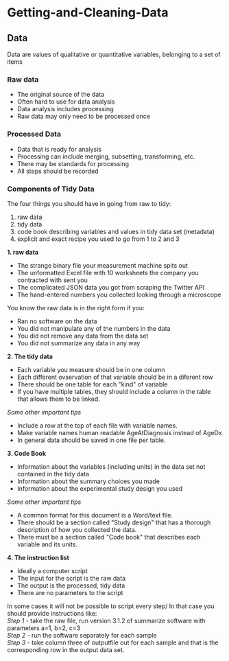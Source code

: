 # Getting-and-Cleaning-Data
## Data
Data are values of qualitative or quantitative variables, belonging to a set of items

### Raw data
* The original source of the data
* Often hard to use for data analysis
* Data analysis includes processing
* Raw data may only need to be processed once

### Processed Data
* Data that is ready for analysis
* Processing can include merging, subsetting, transforming, etc.
* There may be standards for processing
* All steps should be recorded

### Components of Tidy Data
The four things you should have in going from raw to tidy:

1. raw data  
2. tidy data  
3. code book describing variables and values in tidy data set (metadata)  
4. explicit and exact recipe you used to go from 1 to 2 and 3   

**1. raw data**  
* The strange binary file your measurement machine spits out
* The unformatted Excel file with 10 worksheets the company you contracted with sent you
* The complicated JSON data you got from scraping the Twitter API
* The hand-entered numbers you collected looking through a microscope

You know the raw data is in the right form if you:
* Ran no software on the data  
* You did not manipulate any of the numbers in the data  
* You did not remove any data from the data set  
* You did not summarize any data in any way

**2. The tidy data**
+ Each variable you measure should be in one column
+ Each different ovservation of that variable should be in a diferent row
+ There should be one table for each "kind" of variable
+ If you have multiple tables, they should include a column in the table that allows them to be linked.

*Some other important tips*
- Include a row at the top of each file with variable names.
- Make variable names human readable AgeAtDiagnosis instead of AgeDx
- In general data should be saved in one file per table.

**3. Code Book**
* Information about the variables (including units) in the data set not contained in the tidy data
* Information about the summary choices you made
* Information about the experimental study design you used

*Some other important tips*
* A common format for this document is a Word/text file.
* There should be a section called "Study design" that has a thorough description of how you collected the data.
* There must be a section called "Code book" that describes each variable and its units.

**4. The instruction list**
* Ideally a computer script
* The input for the script is the raw data
* The output is the processed, tidy data
* There are no parameters to the script

In some cases it will not be possible to script every step/ In that case you should provide instructions like:    
*Step 1* - take the raw file, run version 3.1.2 of summarize software with parameters a=1, b=2, c=3  
*Step 2* - run the software separately for each sample  
*Step 3* - take column three of outputfile out for each sample and that is the corresponding row in the output data set.  


